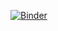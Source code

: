 [![Binder](https://mybinder.org/badge_logo.svg)](https://mybinder.org/v2/gh/maitetaboada/sda-binder/HEAD)
